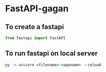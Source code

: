 # FastAPI-gagan

## To create a fastapi
```py
from fastapi import FastAPI
```

## To run fastapi on local server
```cmd
py -m uvicorn <filename>:<appname> --reload
```